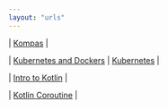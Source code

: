 ```yaml
---
layout: "urls"
---
```


| [Kompas](https://kompas.id/) |

| [Kubernetes and Dockers](https://www.youtube.com/watch?v=t8GbPocwQW0) | [Kubernetes](https://www.youtube.com/playlist?list=PL-CtdCApEFH8XrWyQAyRd6d_CKwxD8Ime) |

| [Intro to Kotlin](https://www.youtube.com/watch?v=SXLmr4Qp4OM) |

| [Kotlin Coroutine](https://www.youtube.com/watch?v=itQfBTZLOvM) |

